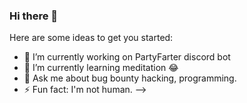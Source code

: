 ### Hi there 👋

Here are some ideas to get you started:

- 🔭 I’m currently working on PartyFarter discord bot
- 🌱 I’m currently learning meditation 😂
- 💬 Ask me about bug bounty hacking, programming.
- ⚡ Fun fact: I'm not human.
-->
